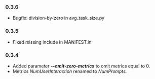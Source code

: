 ### **0.3.6**
- Bugfix: division-by-zero in avg_task_size.py


### **0.3.5**

- Fixed missing include in MANIFEST.in

### **0.3.4**

- Added parameter ***--omit-zero-metrics*** to omit metrics equal to 0.
- Metrics *NumUserInteraction* renamed to *NumPrompts*.
